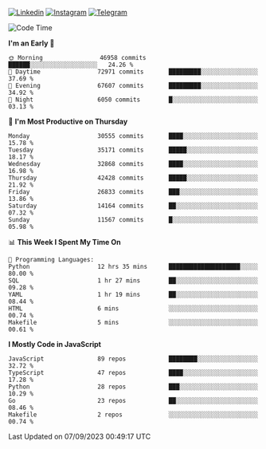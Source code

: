 [![Linkedin](https://img.shields.io/badge/-Archie-blue?style=flat-square&labelColor=gray&logo=Linkedin&logoColor=white&link=https://www.linkedin.com/in/archisdi)](https://www.linkedin.com/in/archisdi)
[![Instagram](https://img.shields.io/badge/-@archisdi-orange?style=flat-square&labelColor=gray&logo=Instagram&logoColor=white&link=https://www.instagram.com/archisdi)](https://www.instagram.com/archisdi)
[![Telegram](https://img.shields.io/badge/-aai-informational?style=flat-square&labelColor=gray&logo=telegram&logoColor=white&link=https://t.me/archisdi)](https://t.me/archisdi)

<!--START_SECTION:waka-->
![Code Time](http://img.shields.io/badge/Code%20Time-2%2C387%20hrs%208%20mins-blue)

**I'm an Early 🐤** 

```text
🌞 Morning                46958 commits       ██████░░░░░░░░░░░░░░░░░░░   24.26 % 
🌆 Daytime                72971 commits       █████████░░░░░░░░░░░░░░░░   37.69 % 
🌃 Evening                67607 commits       █████████░░░░░░░░░░░░░░░░   34.92 % 
🌙 Night                  6050 commits        █░░░░░░░░░░░░░░░░░░░░░░░░   03.13 % 
```
📅 **I'm Most Productive on Thursday** 

```text
Monday                   30555 commits       ████░░░░░░░░░░░░░░░░░░░░░   15.78 % 
Tuesday                  35171 commits       █████░░░░░░░░░░░░░░░░░░░░   18.17 % 
Wednesday                32868 commits       ████░░░░░░░░░░░░░░░░░░░░░   16.98 % 
Thursday                 42428 commits       █████░░░░░░░░░░░░░░░░░░░░   21.92 % 
Friday                   26833 commits       ███░░░░░░░░░░░░░░░░░░░░░░   13.86 % 
Saturday                 14164 commits       ██░░░░░░░░░░░░░░░░░░░░░░░   07.32 % 
Sunday                   11567 commits       █░░░░░░░░░░░░░░░░░░░░░░░░   05.98 % 
```


📊 **This Week I Spent My Time On** 

```text
💬 Programming Languages: 
Python                   12 hrs 35 mins      ████████████████████░░░░░   80.00 % 
SQL                      1 hr 27 mins        ██░░░░░░░░░░░░░░░░░░░░░░░   09.28 % 
YAML                     1 hr 19 mins        ██░░░░░░░░░░░░░░░░░░░░░░░   08.44 % 
HTML                     6 mins              ░░░░░░░░░░░░░░░░░░░░░░░░░   00.74 % 
Makefile                 5 mins              ░░░░░░░░░░░░░░░░░░░░░░░░░   00.61 % 
```

**I Mostly Code in JavaScript** 

```text
JavaScript               89 repos            ████████░░░░░░░░░░░░░░░░░   32.72 % 
TypeScript               47 repos            ████░░░░░░░░░░░░░░░░░░░░░   17.28 % 
Python                   28 repos            ███░░░░░░░░░░░░░░░░░░░░░░   10.29 % 
Go                       23 repos            ██░░░░░░░░░░░░░░░░░░░░░░░   08.46 % 
Makefile                 2 repos             ░░░░░░░░░░░░░░░░░░░░░░░░░   00.74 % 
```




 Last Updated on 07/09/2023 00:49:17 UTC
<!--END_SECTION:waka-->